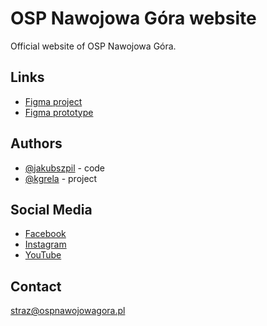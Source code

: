 # OSP Nawojowa Góra website

Official website of OSP Nawojowa Góra.

## Links

- [Figma project](https://www.figma.com/file/qBmcMdLap5s8Zq4NVCjTTq/OSP-NAWOJOWA-G%C3%93RA---WWW)
- [Figma prototype](https://www.figma.com/proto/qBmcMdLap5s8Zq4NVCjTTq/OSP-NAWOJOWA-G%C3%93RA---WWW?node-id=0%3A1)

## Authors

- [@jakubszpil](https://www.github.com/jakubszpil) - code
- [@kgrela](https://www.github.com/kgrela) - project

## Social Media

- [Facebook](https://www.facebook.com/OSP.Nawojowa.Gora)
- [Instagram](https://www.instagram.com/OSPNawojowaGora)
- [YouTube](https://www.youtube.com/c/OSPNawojowaGora)

## Contact

straz@ospnawojowagora.pl
